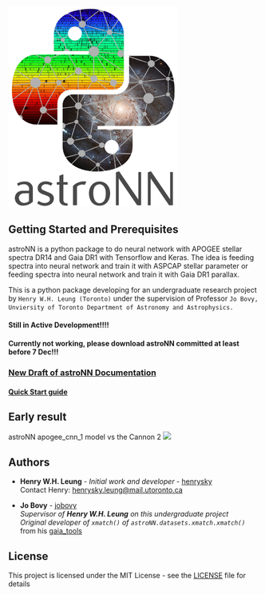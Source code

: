 ![AstroNN Logo](astroNN_icon_withname.png)

## Getting Started and Prerequisites

astroNN is a  python package to do neural network with APOGEE stellar spectra DR14 and Gaia DR1 with Tensorflow and Keras.
The idea is feeding spectra into neural network and train it with ASPCAP stellar parameter or feeding spectra into neural
network and train it with Gaia DR1 parallax.

This is a python package developing for an undergraduate research project by `Henry W.H. Leung (Toronto)` under the 
supervision of Professor `Jo Bovy, Unviersity of Toronto Department of Astronomy and Astrophysics.`
#### Still in Active Development!!!!

#### Currently not working, please download astroNN committed at least before 7 Dec!!!

### [New Draft of astroNN Documentation](https://henrysky.github.io/astroNN/)

#### [Quick Start guide](https://henrysky.github.io/astroNN/quick-start.html)

			
## Early result
astroNN apogee_cnn_1 model vs the Cannon 2
![](https://image.ibb.co/fDY5JG/table1.png)

## Authors

* **Henry W.H. Leung** - *Initial work and developer* - [henrysky](https://github.com/henrysky)\
Contact Henry: [henrysky.leung@mail.utoronto.ca](mailto:henrysky.leung@mail.utoronto.ca)

* **Jo Bovy** - [jobovy](https://github.com/jobovy)\
*Supervisor of **Henry W.H. Leung** on this undergraduate project*\
*Original developer of `xmatch()` of `astroNN.datasets.xmatch.xmatch()`* from his [gaia_tools](https://github.com/jobovy/gaia_tools)

## License
This project is licensed under the MIT License - see the [LICENSE](LICENSE) file for details
